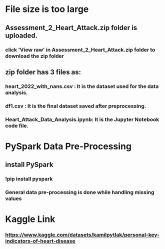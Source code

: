 
# File size is too large
## Assessment_2_Heart_Attack.zip folder is uploaded.
  ### click 'View raw' in Assessment_2_Heart_Attack.zip folder to download the zip folder
## zip folder has 3 files as:
  ### heart_2022_with_nans.csv : It is the dataset used for the data analysis.
  ### df1.csv : It is the final dataset saved after preprocessing.
  ### Heart_Attack_Data_Analysis.ipynb: It is the Jupyter Notebook code file.
# PySpark Data Pre-Processing
  ## install PySpark 
  ### !pip install pyspark
  ### General data pre-processing is done while handling missing values
  
# Kaggle Link
### https://www.kaggle.com/datasets/kamilpytlak/personal-key-indicators-of-heart-disease
